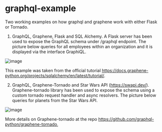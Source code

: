 # graphql-example

Two working examples on how graphql and graphene work with either Flask or Tornado.

1. GraphQL, Graphene, Flask and SQL Alchemy.
A Flask server has been used to expose the GraphQL schema under /graphql endpoint.
The picture below queries for all employees within an organization and it is displayed via the interface GraphiQL.

![image](https://user-images.githubusercontent.com/12115225/139962858-15c07d72-3bfb-4588-bc82-56e9fb9b8631.png)

This example was taken from the official tutorial https://docs.graphene-python.org/projects/sqlalchemy/en/latest/tutorial/.

2. GraphQL, Graphene-Tornado and Star Wars API (https://swapi.dev/).
Graphene-tornado library has been used to expose the schema using a custom tornado request handler and async resolvers.
The picture below queries for planets from the Star Wars API.

![image](https://user-images.githubusercontent.com/12115225/139970335-eceefc77-db4e-4888-a8a4-86cea3e39d43.png)

More details on Graphene-tornado at the repo https://github.com/graphql-python/graphene-tornado, 
